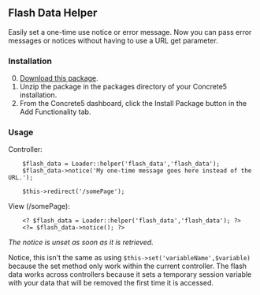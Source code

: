 ## Flash Data Helper

Easily set a one-time use notice or error message. Now you can pass error 
messages or notices without having to use a URL get parameter.

### Installation

0. [Download this package](https://github.com/spadin/flash_data/zipball/master).
0. Unzip the package in the packages directory of your Concrete5 installation.
0. From the Concrete5 dashboard, click the Install Package button in the Add Functionality tab.

### Usage

Controller:

        $flash_data = Loader::helper('flash_data','flash_data');
        $flash_data->notice('My one-time message goes here instead of the URL.');
        
        $this->redirect('/somePage');

View (/somePage):

        <? $flash_data = Loader::helper('flash_data','flash_data'); ?>
        <?= $flash_data->notice(); ?>

_The notice is unset as soon as it is retrieved._

Notice, this isn't the same as using `$this->set('variableName',$variable)` 
because the set method only work within the current controller. The flash data 
works across controllers because it sets a temporary session variable with your 
data that will be removed the first time it is accessed.
